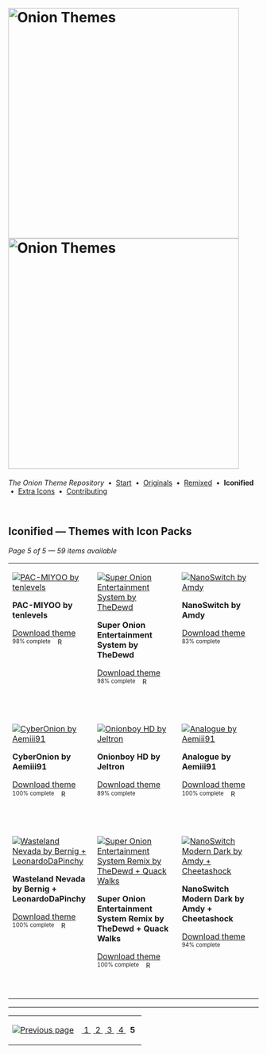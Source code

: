 <!--




















=================================================================================
---------------------------------------------------------------------------------

██████╗  ██████╗     ███╗   ██╗ ██████╗ ████████╗    ███████╗██████╗ ██╗████████╗
██╔══██╗██╔═══██╗    ████╗  ██║██╔═══██╗╚══██╔══╝    ██╔════╝██╔══██╗██║╚══██╔══╝
██║  ██║██║   ██║    ██╔██╗ ██║██║   ██║   ██║       █████╗  ██║  ██║██║   ██║   
██║  ██║██║   ██║    ██║╚██╗██║██║   ██║   ██║       ██╔══╝  ██║  ██║██║   ██║   
██████╔╝╚██████╔╝    ██║ ╚████║╚██████╔╝   ██║       ███████╗██████╔╝██║   ██║   
╚═════╝  ╚═════╝     ╚═╝  ╚═══╝ ╚═════╝    ╚═╝       ╚══════╝╚═════╝ ╚═╝   ╚═╝   

---------------------------------------------------------------------------------
=================================================================================

                  Note: This file was automatically generated.

            Run `python .github/generate.py` to regenerate the pages.




















-->
<p>&nbsp;</p>

# <img alt="Onion Themes" src="https://user-images.githubusercontent.com/44569252/179506709-0db2a8f5-3074-477c-81c4-719f281ddccc.png#gh-dark-mode-only" width="464px"><img alt="Onion Themes" src="https://user-images.githubusercontent.com/44569252/179506712-d5a1a916-7270-4902-aa55-5d93f7ee0f6e.png#gh-light-mode-only" width="464px">

*The Onion Theme Repository* &nbsp;•&nbsp; [Start](../../README.md) &nbsp;• &nbsp;[Originals](../custom/index.md) &nbsp;• &nbsp;[Remixed](../remixed/index.md) &nbsp;• &nbsp;**Iconified** &nbsp;• &nbsp;[Extra&nbsp;Icons](../icons_standalone/index.md) &nbsp;• &nbsp;[Contributing](../../CONTRIBUTING.md)

<p>&nbsp;</p>


## Iconified — Themes with Icon Packs

*Page 5 of 5 — 59 items available*
<table align=center><tr>


<td valign="top" width="25.00%">

[![PAC-MIYOO by tenlevels](../../themes/PAC-MIYOO%20by%20tenlevels/icons/preview.png)](https://onionui.github.io/iconpack_preview.html#PAC-MIYOO%20by%20tenlevels,PAC-MIYOO%20by%20tenlevels:themes/PAC-MIYOO%20by%20tenlevels/icons "Click to see the full icon pack preview page")

**PAC-MIYOO by tenlevels**

[Download theme](https://raw.githubusercontent.com/OnionUI/Themes/main/release/PAC-MIYOO%20by%20tenlevels.zip "PAC-MIYOO by tenlevels") <sub><sup>&nbsp;&nbsp; 98%&nbsp;complete</sup> &nbsp;&nbsp; <a href="/themes/PAC-MIYOO%20by%20tenlevels/README.md"><img src="https://user-images.githubusercontent.com/44569252/215358455-b6a1348b-8161-40d6-9cc1-cc31720377c4.png" height="16" title="README"></a> &nbsp;&nbsp; </sub>

&nbsp;&nbsp;&nbsp;&nbsp;&nbsp;&nbsp;&nbsp;&nbsp;&nbsp;&nbsp;&nbsp;&nbsp;&nbsp;&nbsp;&nbsp;&nbsp;&nbsp;&nbsp;&nbsp;&nbsp;&nbsp;&nbsp;&nbsp;&nbsp;&nbsp;&nbsp;&nbsp;&nbsp;&nbsp;&nbsp;&nbsp;&nbsp;&nbsp;&nbsp;&nbsp;&nbsp;<br/></td>


<td valign="top" width="25.00%">

[![Super Onion Entertainment System by TheDewd](../../themes/Super%20Onion%20Entertainment%20System%20by%20TheDewd/icons/preview.png)](https://onionui.github.io/iconpack_preview.html#Super%20Onion%20Entertainment%20System%20by%20TheDewd,Super%20Onion%20Entertainment%20System%20by%20TheDewd:themes/Super%20Onion%20Entertainment%20System%20by%20TheDewd/icons "Click to see the full icon pack preview page")

**Super Onion Entertainment System by TheDewd**

[Download theme](https://raw.githubusercontent.com/OnionUI/Themes/main/release/Super%20Onion%20Entertainment%20System%20by%20TheDewd.zip "Super Onion Entertainment System by TheDewd") <sub><sup>&nbsp;&nbsp; 98%&nbsp;complete</sup> &nbsp;&nbsp; <a href="/themes/Super%20Onion%20Entertainment%20System%20by%20TheDewd/icons/readme.md"><img src="https://user-images.githubusercontent.com/44569252/215358455-b6a1348b-8161-40d6-9cc1-cc31720377c4.png" height="16" title="README"></a> &nbsp;&nbsp; </sub>

&nbsp;&nbsp;&nbsp;&nbsp;&nbsp;&nbsp;&nbsp;&nbsp;&nbsp;&nbsp;&nbsp;&nbsp;&nbsp;&nbsp;&nbsp;&nbsp;&nbsp;&nbsp;&nbsp;&nbsp;&nbsp;&nbsp;&nbsp;&nbsp;&nbsp;&nbsp;&nbsp;&nbsp;&nbsp;&nbsp;&nbsp;&nbsp;&nbsp;&nbsp;&nbsp;&nbsp;<br/></td>


<td valign="top" width="25.00%">

[![NanoSwitch by Amdy](../../themes/NanoSwitch%20%282-pack%29%20by%20Amdy/NanoSwitch%20by%20Amdy/icons/preview.png)](https://onionui.github.io/iconpack_preview.html#NanoSwitch%20by%20Amdy,NanoSwitch%20by%20Amdy:themes/NanoSwitch%20%282-pack%29%20by%20Amdy/NanoSwitch%20by%20Amdy/icons "Click to see the full icon pack preview page")

**NanoSwitch by Amdy**

[Download theme](https://raw.githubusercontent.com/OnionUI/Themes/main/release/NanoSwitch%20%282-pack%29%20by%20Amdy.zip "NanoSwitch (2-pack) by Amdy") <sub><sup>&nbsp;&nbsp; 83%&nbsp;complete</sup> &nbsp;&nbsp; </sub>

&nbsp;&nbsp;&nbsp;&nbsp;&nbsp;&nbsp;&nbsp;&nbsp;&nbsp;&nbsp;&nbsp;&nbsp;&nbsp;&nbsp;&nbsp;&nbsp;&nbsp;&nbsp;&nbsp;&nbsp;&nbsp;&nbsp;&nbsp;&nbsp;&nbsp;&nbsp;&nbsp;&nbsp;&nbsp;&nbsp;&nbsp;&nbsp;&nbsp;&nbsp;&nbsp;&nbsp;<br/></td>


<td valign="top" width="25.00%">

[![CyberOnion [Atomic] by Aemiii91](../../themes/CyberOnion%20%282-pack%29%20by%20Aemiii91/CyberOnion%20%5BAtomic%5D%20by%20Aemiii91/icons/preview.png)](https://onionui.github.io/iconpack_preview.html#CyberOnion%20%5BAtomic%5D%20by%20Aemiii91,CyberOnion%20%5BAtomic%5D%20by%20Aemiii91:themes/CyberOnion%20%282-pack%29%20by%20Aemiii91/CyberOnion%20%5BAtomic%5D%20by%20Aemiii91/icons "Click to see the full icon pack preview page")

**CyberOnion [Atomic] by Aemiii91**

[Download theme](https://raw.githubusercontent.com/OnionUI/Themes/main/release/CyberOnion%20%282-pack%29%20by%20Aemiii91.zip "CyberOnion (2-pack) by Aemiii91") <sub><sup>&nbsp;&nbsp; 100%&nbsp;complete</sup> &nbsp;&nbsp; <a href="/themes/CyberOnion%20%282-pack%29%20by%20Aemiii91/CyberOnion%20%5BAtomic%5D%20by%20Aemiii91/readme.md"><img src="https://user-images.githubusercontent.com/44569252/215358455-b6a1348b-8161-40d6-9cc1-cc31720377c4.png" height="16" title="README"></a> &nbsp;&nbsp; </sub>

&nbsp;&nbsp;&nbsp;&nbsp;&nbsp;&nbsp;&nbsp;&nbsp;&nbsp;&nbsp;&nbsp;&nbsp;&nbsp;&nbsp;&nbsp;&nbsp;&nbsp;&nbsp;&nbsp;&nbsp;&nbsp;&nbsp;&nbsp;&nbsp;&nbsp;&nbsp;&nbsp;&nbsp;&nbsp;&nbsp;&nbsp;&nbsp;&nbsp;&nbsp;&nbsp;&nbsp;<br/></td>

</tr><tr>

<td valign="top" width="25.00%">

[![CyberOnion by Aemiii91](../../themes/CyberOnion%20%282-pack%29%20by%20Aemiii91/CyberOnion%20by%20Aemiii91/icons/preview.png)](https://onionui.github.io/iconpack_preview.html#CyberOnion%20by%20Aemiii91,CyberOnion%20by%20Aemiii91:themes/CyberOnion%20%282-pack%29%20by%20Aemiii91/CyberOnion%20by%20Aemiii91/icons "Click to see the full icon pack preview page")

**CyberOnion by Aemiii91**

[Download theme](https://raw.githubusercontent.com/OnionUI/Themes/main/release/CyberOnion%20%282-pack%29%20by%20Aemiii91.zip "CyberOnion (2-pack) by Aemiii91") <sub><sup>&nbsp;&nbsp; 100%&nbsp;complete</sup> &nbsp;&nbsp; <a href="/themes/CyberOnion%20%282-pack%29%20by%20Aemiii91/CyberOnion%20by%20Aemiii91/readme.md"><img src="https://user-images.githubusercontent.com/44569252/215358455-b6a1348b-8161-40d6-9cc1-cc31720377c4.png" height="16" title="README"></a> &nbsp;&nbsp; </sub>

<br/></td>


<td valign="top" width="25.00%">

[![Onionboy HD by Jeltron](../../themes/Onionboy%20HD%20by%20Jeltron/icons/preview.png)](https://onionui.github.io/iconpack_preview.html#Onionboy%20HD%20by%20Jeltron,Onionboy%20HD%20by%20Jeltron:themes/Onionboy%20HD%20by%20Jeltron/icons "Click to see the full icon pack preview page")

**Onionboy HD by Jeltron**

[Download theme](https://raw.githubusercontent.com/OnionUI/Themes/main/release/Onionboy%20HD%20by%20Jeltron.zip "Onionboy HD by Jeltron") <sub><sup>&nbsp;&nbsp; 89%&nbsp;complete</sup> &nbsp;&nbsp; </sub>

<br/></td>


<td valign="top" width="25.00%">

[![Analogue by Aemiii91](../../themes/Analogue%20by%20Aemiii91/icons/preview.png)](https://onionui.github.io/iconpack_preview.html#Analogue%20by%20Aemiii91,Analogue%20by%20Aemiii91:themes/Analogue%20by%20Aemiii91/icons "Click to see the full icon pack preview page")

**Analogue by Aemiii91**

[Download theme](https://raw.githubusercontent.com/OnionUI/Themes/main/release/Analogue%20by%20Aemiii91.zip "Analogue by Aemiii91") <sub><sup>&nbsp;&nbsp; 100%&nbsp;complete</sup> &nbsp;&nbsp; <a href="/themes/Analogue%20by%20Aemiii91/readme.md"><img src="https://user-images.githubusercontent.com/44569252/215358455-b6a1348b-8161-40d6-9cc1-cc31720377c4.png" height="16" title="README"></a> &nbsp;&nbsp; </sub>

<br/></td>


<td valign="top" width="25.00%">

[![Blueprint by Aemiii91](../../themes/Blueprint%20by%20Aemiii91/icons/preview.png)](https://onionui.github.io/iconpack_preview.html#Blueprint%20by%20Aemiii91,Blueprint%20by%20Aemiii91:themes/Blueprint%20by%20Aemiii91/icons "Click to see the full icon pack preview page")

**Blueprint by Aemiii91**

[Download theme](https://raw.githubusercontent.com/OnionUI/Themes/main/release/Blueprint%20by%20Aemiii91.zip "Blueprint by Aemiii91") <sub><sup>&nbsp;&nbsp; 100%&nbsp;complete</sup> &nbsp;&nbsp; </sub>

<br/></td>

</tr><tr>

<td valign="top" width="25.00%">

[![Wasteland Nevada by Bernig + LeonardoDaPinchy](../../themes/Wasteland%20Nevada%20by%20Bernig%20%2B%20LeonardoDaPinchy/icons/preview.png)](https://onionui.github.io/iconpack_preview.html#Wasteland%20Nevada%20by%20Bernig%20%2B%20LeonardoDaPinchy,Wasteland%20Nevada%20by%20Bernig%20%2B%20LeonardoDaPinchy:themes/Wasteland%20Nevada%20by%20Bernig%20%2B%20LeonardoDaPinchy/icons "Click to see the full icon pack preview page")

**Wasteland Nevada by Bernig + LeonardoDaPinchy**

[Download theme](https://raw.githubusercontent.com/OnionUI/Themes/main/release/Wasteland%20Nevada%20by%20Bernig%20%2B%20LeonardoDaPinchy.zip "Wasteland Nevada by Bernig + LeonardoDaPinchy") <sub><sup>&nbsp;&nbsp; 100%&nbsp;complete</sup> &nbsp;&nbsp; <a href="/themes/Wasteland%20Nevada%20by%20Bernig%20%2B%20LeonardoDaPinchy/README.txt"><img src="https://user-images.githubusercontent.com/44569252/215358455-b6a1348b-8161-40d6-9cc1-cc31720377c4.png" height="16" title="README"></a> &nbsp;&nbsp; </sub>

<br/></td>


<td valign="top" width="25.00%">

[![Super Onion Entertainment System Remix by TheDewd + Quack Walks](../../themes/Super%20Onion%20Entertainment%20System%20Remix%20by%20TheDewd%20%2B%20Quack%20Walks/icons/preview.png)](https://onionui.github.io/iconpack_preview.html#Super%20Onion%20Entertainment%20System%20Remix%20by%20TheDewd%20%2B%20Quack%20Walks,Super%20Onion%20Entertainment%20System%20Remix%20by%20TheDewd%20%2B%20Quack%20Walks:themes/Super%20Onion%20Entertainment%20System%20Remix%20by%20TheDewd%20%2B%20Quack%20Walks/icons "Click to see the full icon pack preview page")

**Super Onion Entertainment System Remix by TheDewd + Quack Walks**

[Download theme](https://raw.githubusercontent.com/OnionUI/Themes/main/release/Super%20Onion%20Entertainment%20System%20Remix%20by%20TheDewd%20%2B%20Quack%20Walks.zip "Super Onion Entertainment System Remix by TheDewd + Quack Walks") <sub><sup>&nbsp;&nbsp; 100%&nbsp;complete</sup> &nbsp;&nbsp; <a href="/themes/Super%20Onion%20Entertainment%20System%20Remix%20by%20TheDewd%20%2B%20Quack%20Walks/icons/readme.md"><img src="https://user-images.githubusercontent.com/44569252/215358455-b6a1348b-8161-40d6-9cc1-cc31720377c4.png" height="16" title="README"></a> &nbsp;&nbsp; </sub>

<br/></td>


<td valign="top" width="25.00%">

[![NanoSwitch Modern Dark by Amdy + Cheetashock](../../themes/NanoSwitch%20Modern%20Dark%20by%20Amdy%20%2B%20Cheetashock/icons/preview.png)](https://onionui.github.io/iconpack_preview.html#NanoSwitch%20Modern%20Dark%20by%20Amdy%20%2B%20Cheetashock,NanoSwitch%20Modern%20Dark%20by%20Amdy%20%2B%20Cheetashock:themes/NanoSwitch%20Modern%20Dark%20by%20Amdy%20%2B%20Cheetashock/icons "Click to see the full icon pack preview page")

**NanoSwitch Modern Dark by Amdy + Cheetashock**

[Download theme](https://raw.githubusercontent.com/OnionUI/Themes/main/release/NanoSwitch%20Modern%20Dark%20by%20Amdy%20%2B%20Cheetashock.zip "NanoSwitch Modern Dark by Amdy + Cheetashock") <sub><sup>&nbsp;&nbsp; 94%&nbsp;complete</sup> &nbsp;&nbsp; </sub>

<br/></td>

</tr></table>



---

<table align="center"><tr><td align="right">

[![Previous page](https://github.com/OnionUI/Themes/assets/44569252/fb1e949d-00a9-47d2-ad8b-cf273dbcf1bd)](index-02-6b.md)

</td><td align="center" valign="middle">

[&nbsp;1&nbsp;](index.md) [&nbsp;2&nbsp;](index-04-d8.md) [&nbsp;3&nbsp;](index-03-11.md) [&nbsp;4&nbsp;](index-02-6b.md) &nbsp;**5**&nbsp;

</td></tr></table>